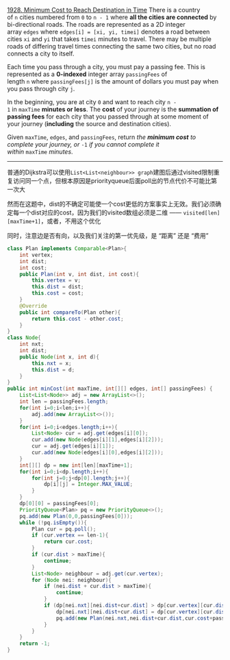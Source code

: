 [1928. Minimum Cost to Reach Destination in Time](https://leetcode.com/problems/minimum-cost-to-reach-destination-in-time/)
There is a country of `n` cities numbered from `0` to `n - 1` where **all the cities are connected** by bi-directional roads. The roads are represented as a 2D integer array `edges` where `edges[i] = [xi, yi, timei]` denotes a road between cities `xi` and `yi` that takes `timei` minutes to travel. There may be multiple roads of differing travel times connecting the same two cities, but no road connects a city to itself.

Each time you pass through a city, you must pay a passing fee. This is represented as a **0-indexed** integer array `passingFees` of length `n` where `passingFees[j]` is the amount of dollars you must pay when you pass through city `j`.

In the beginning, you are at city `0` and want to reach city `n - 1` in `maxTime` **minutes or less**. The **cost** of your journey is the **summation of passing fees** for each city that you passed through at some moment of your journey (**including** the source and destination cities).

Given `maxTime`, `edges`, and `passingFees`, return _the **minimum cost** to complete your journey, or_ `-1` _if you cannot complete it within_ `maxTime` _minutes_.
***
普通的Dijkstra可以使用`List<List<neighbour>> graph`建图后通过visited限制重复访问同一个点，但根本原因是priorityqueue后面poll出的节点代价不可能比第一次大

然而在这题中，dist的不确定可能使一个cost更低的方案事实上无效。我们必须确定每一个dist对应的cost，因为我们的visited数组必须是二维 —— `visited[len][maxTime+1]`，或者，不用这个优化

同时，注意边是否有向，以及我们关注的第一优先级，是 “距离” 还是 “费用”

```java
class Plan implements Comparable<Plan>{  
    int vertex;  
    int dist;  
    int cost;  
    public Plan(int v, int dist, int cost){  
        this.vertex = v;  
        this.dist = dist;  
        this.cost = cost;  
    }  
    @Override  
    public int compareTo(Plan other){  
        return this.cost - other.cost;  
    }  
}  
class Node{  
    int nxt;  
    int dist;  
    public Node(int x, int d){  
        this.nxt = x;  
        this.dist = d;  
    }  
}  
public int minCost(int maxTime, int[][] edges, int[] passingFees) {  
    List<List<Node>> adj = new ArrayList<>();  
    int len = passingFees.length;  
    for(int i=0;i<len;i++){  
        adj.add(new ArrayList<>());  
    }  
    for(int i=0;i<edges.length;i++){  
        List<Node> cur = adj.get(edges[i][0]);  
        cur.add(new Node(edges[i][1],edges[i][2]));  
        cur = adj.get(edges[i][1]);  
        cur.add(new Node(edges[i][0],edges[i][2]));  
    }  
    int[][] dp = new int[len][maxTime+1];  
    for(int i=0;i<dp.length;i++){  
        for(int j=0;j<dp[0].length;j++){  
            dp[i][j] = Integer.MAX_VALUE;  
        }  
    }  
    dp[0][0] = passingFees[0];  
    PriorityQueue<Plan> pq = new PriorityQueue<>();  
    pq.add(new Plan(0,0,passingFees[0]));  
    while (!pq.isEmpty()){  
        Plan cur = pq.poll();  
        if (cur.vertex == len-1){  
            return cur.cost;  
        }  
        if (cur.dist > maxTime){  
            continue;  
        }  
        List<Node> neighbour = adj.get(cur.vertex);  
        for (Node nei: neighbour){  
            if (nei.dist + cur.dist > maxTime){  
                continue;  
            }  
            if (dp[nei.nxt][nei.dist+cur.dist] > dp[cur.vertex][cur.dist] + passingFees[nei.nxt]){  
                dp[nei.nxt][nei.dist+cur.dist] = dp[cur.vertex][cur.dist] + passingFees[nei.nxt];  
                pq.add(new Plan(nei.nxt,nei.dist+cur.dist,cur.cost+passingFees[nei.nxt]));  
            }  
        }  
    }  
    return -1;  
}
```